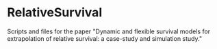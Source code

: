 # RelativeSurvival

Scripts and files for the paper "Dynamic and flexible survival models for extrapolation of relative survival: a case-study and simulation study."
